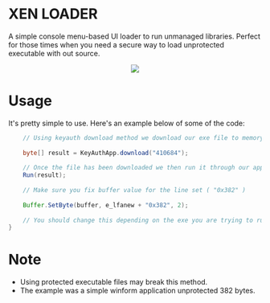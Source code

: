 # XEN LOADER
A simple console menu-based UI loader to run unmanaged libraries. Perfect for those times when you need a secure way to load unprotected executable with out source.

<p align="center">
  <img  src="Preview.gif">
</p>

# Usage
It's pretty simple to use. Here's an example below of some of the code:

```java
    // Using keyauth download method we download our exe file to memory.
    
    byte[] result = KeyAuthApp.download("410684");
    
    // Once the file has been downloaded we then run it through our application.
    Run(result);
    
    // Make sure you fix buffer value for the line set ( "0x382" )
    
    Buffer.SetByte(buffer, e_lfanew + "0x382", 2);
    
    // You should change this depending on the exe you are trying to run.
}
```
# Note 
* Using protected executable files may break this method.
* The example was a simple winform application unprotected 382 bytes.
